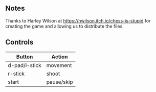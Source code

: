 
## Notes

Thanks to Harley Wilson at https://hwilson.itch.io/chess-is-stupid for creating the game and allowing us to distribute the files.

## Controls

|Button| Action |
|--|--|
| d-pad/l-stick| movement |
| r-stick| shoot |
| start| pause/skip |
